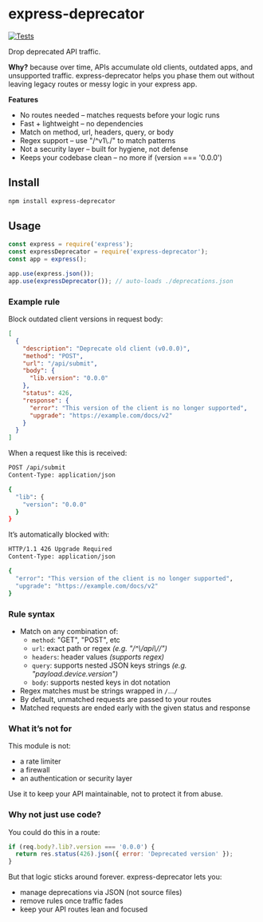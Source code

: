 # express-deprecator

[![Tests](https://github.com/orca-scan/express-deprecator/actions/workflows/ci.yml/badge.svg)](https://github.com/orca-scan/express-deprecator/actions/workflows/ci.yml)

Drop deprecated API traffic.

**Why?** because over time, APIs accumulate old clients, outdated apps, and unsupported traffic. express-deprecator helps you phase them out without leaving legacy routes or messy logic in your express app.

**Features**
* No routes needed – matches requests before your logic runs
* Fast + lightweight – no dependencies
* Match on method, url, headers, query, or body
* Regex support – use "/^v1\\./" to match patterns
* Not a security layer – built for hygiene, not defense
* Keeps your codebase clean – no more if (version === '0.0.0')

## Install

```bash
npm install express-deprecator
```

## Usage

```js
const express = require('express');
const expressDeprecator = require('express-deprecator');
const app = express();

app.use(express.json());
app.use(expressDeprecator()); // auto-loads ./deprecations.json
```

### Example rule

Block outdated client versions in request body:

```json
[
  {
    "description": "Deprecate old client (v0.0.0)",
    "method": "POST",
    "url": "/api/submit",
    "body": {
      "lib.version": "0.0.0"
    },
    "status": 426,
    "response": {
      "error": "This version of the client is no longer supported",
      "upgrade": "https://example.com/docs/v2"
    }
  }
]
```

When a request like this is received:

```bash
POST /api/submit
Content-Type: application/json

{
  "lib": {
    "version": "0.0.0"
  }
}
```

It’s automatically blocked with:

```bash
HTTP/1.1 426 Upgrade Required
Content-Type: application/json

{
  "error": "This version of the client is no longer supported",
  "upgrade": "https://example.com/docs/v2"
}
```

### Rule syntax

* Match on any combination of:
  * `method`: "GET", "POST", etc
  * `url`: exact path or regex _(e.g. "/^\\/api\\//")_
  * `headers`: header values _(supports regex)_
  * `query`: supports nested JSON keys strings _(e.g. "payload.device.version")_
  * `body`: supports nested keys in dot notation
* Regex matches must be strings wrapped in `/`...`/`
* By default, unmatched requests are passed to your routes
* Matched requests are ended early with the given status and response

### What it’s not for

This module is not:
* a rate limiter
* a firewall
* an authentication or security layer

Use it to keep your API maintainable, not to protect it from abuse.

### Why not just use code?

You could do this in a route:

```js
if (req.body?.lib?.version === '0.0.0') {
  return res.status(426).json({ error: 'Deprecated version' });
}
```

But that logic sticks around forever. express-deprecator lets you:
* manage deprecations via JSON (not source files)
* remove rules once traffic fades
* keep your API routes lean and focused